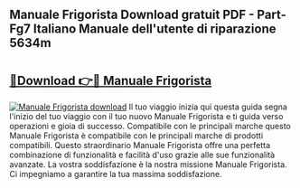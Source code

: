 ## Manuale Frigorista Download gratuit PDF - Part-Fg7 Italiano Manuale dell'utente di riparazione 5634m

# <h2><a href="http://dfc18q.blite.top/?on=Manuale+Frigorista">🔗Download 👉🔴 Manuale Frigorista</a></h2>

[![Manuale Frigorista download](https://i.imgur.com/lujVjoI.png)](http://dfc18q.blite.top/?on=Manuale+Frigorista)
Il tuo viaggio inizia qui questa guida segna l'inizio del tuo viaggio con il tuo nuovo Manuale Frigorista e ti guida verso operazioni e gioia di successo. Compatibile con le principali marche questo Manuale Frigorista è compatibile con le principali marche di prodotti compatibili. Questo straordinario Manuale Frigorista offre una perfetta combinazione di funzionalità e facilità d'uso grazie alle sue funzionalità avanzate. La vostra soddisfazione è la nostra missione Manuale Frigorista. Ci impegniamo a garantire la tua massima soddisfazione.
